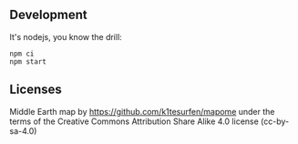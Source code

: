 ## Development

It's nodejs, you know the drill:

```
npm ci
npm start
```


## Licenses

Middle Earth map by https://github.com/k1tesurfen/mapome under the terms of the Creative Commons Attribution Share Alike 4.0 license (cc-by-sa-4.0)
